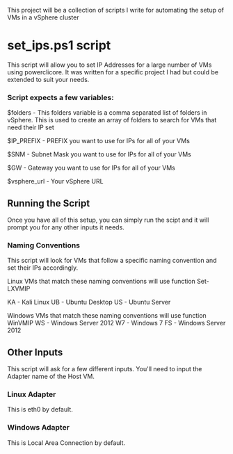 This project will be a collection of scripts I write for automating the setup of VMs in a vSphere cluster

# set_ips.ps1 script

This script will allow you to set IP Addresses for a large number of VMs using powerclicore. It was written for a specific project I had but could be extended to suit your needs. 

### Script expects a few variables:

$folders - This folders variable is a comma separated list of folders in vSphere. This is used to create an array of folders to search for VMs that need their IP set

$IP_PREFIX - PREFIX you want to use for IPs for all of your VMs

$SNM - Subnet Mask you want to use for IPs for all of your VMs

$GW - Gateway you want to use for IPs for all of your VMs

$vsphere_url - Your vSphere URL


## Running the Script
Once you have all of this setup, you can simply run the scipt and it will prompt you for any other inputs it needs. 

### Naming Conventions

This script will look for VMs that follow a specific naming convention and set their IPs accordingly. 

Linux VMs that match these naming conventions will use function Set-LXVMIP

KA - Kali Linux
UB - Ubuntu Desktop
US - Ubuntu Server

Windows VMs that match these naming conventions will use function WinVMIP
WS - Windows Server 2012
W7 - Windows 7
FS - Windows Server 2012


## Other Inputs

This script will ask for a few different inputs. You'll need to input the Adapter name of the Host VM. 

### Linux Adapter

This is eth0 by default. 

### Windows Adapter

This is Local Area Connection by default.

 

